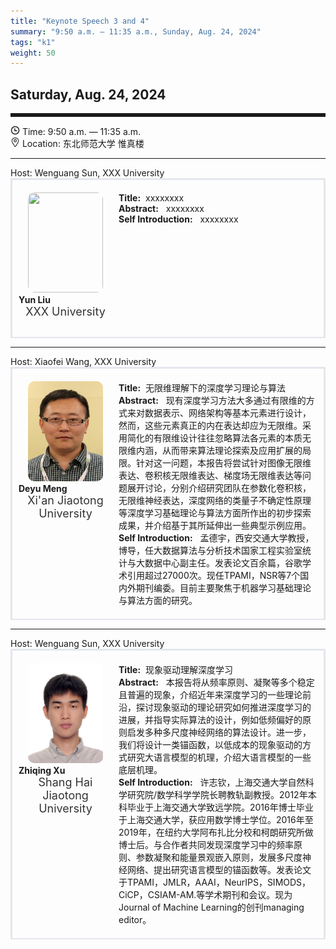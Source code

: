 ```yaml
---
title: "Keynote Speech 3 and 4"
summary: "9:50 a.m. — 11:35 a.m., Sunday, Aug. 24, 2024"
tags: "k1"
weight: 50
---
```


Saturday, Aug. 24, 2024
------


<hr style="border: 0; border-top: 5px solid;">

<!-- <div class="tip">
    <img class="icon" src="/static/images/mdy.jpg" />
    SessionKenote Speech: <span class="font-bold" style="font-size:120%">Optimal Transport in Machine Learning</span>
</div> -->

<div class="tip">
    <img class="icon" src="/icon/shizhong.png" />
    Time: 9:50 a.m. — 11:35 a.m.
</div>
<div class="tip">
    <img class="icon" src="/icon/didian.png" />
    Location: 东北师范大学 惟真楼
</div>

________________________________________

<div class="tip">
    Host: Wenguang Sun, XXX University
</div>

<div class="row">
    <div class="left">
        <img src="/images/hongliu.png" class="avatar" />
        <div class="font-small font-bold">
            Yun Liu
        </div>
        <div class="institute">
            XXX University
        </div>
    </div>
    <div class="right">
        <div class="font-small">
            <b>Title:</b>&nbsp;
            xxxxxxxx
        </div>
        <div class="content font-small">
            <b>Abstract:</b> &nbsp;
            xxxxxxxx
        </div>
        <div class="content font-small">
            <b>Self Introduction:</b> &nbsp;
            xxxxxxxx
        </div>
    </div>
</div>

________________________________________

<div class="tip">
    Host: Xiaofei Wang, XXX University
</div>

<div class="row">
    <div class="left">
        <img src="/images/mdy.png" class="avatar" />
        <div class="font-small font-bold">
            Deyu Meng
        </div>
        <div class="institute">
            Xi'an Jiaotong University
        </div>
    </div>
    <div class="right">
        <div class="font-small">
            <b>Title:</b>&nbsp;
            无限维理解下的深度学习理论与算法
        </div>
        <div class="content font-small">
            <b>Abstract:</b> &nbsp;
            现有深度学习方法大多通过有限维的方式来对数据表示、网络架构等基本元素进行设计，然而，这些元素真正的内在表达却应为无限维。采用简化的有限维设计往往忽略算法各元素的本质无限维内涵，从而带来算法理论探索及应用扩展的局限。针对这一问题，本报告将尝试针对图像无限维表达、卷积核无限维表达、梯度场无限维表达等问题展开讨论，分别介绍研究团队在参数化卷积核，无限维神经表达，深度网络的类量子不确定性原理等深度学习基础理论与算法方面所作出的初步探索成果，并介绍基于其所延伸出一些典型示例应用。
        </div>
        <div class="content font-small">
            <b>Self Introduction:</b> &nbsp;
            孟德宇，西安交通大学教授，博导，任大数据算法与分析技术国家工程实验室统计与大数据中心副主任。发表论文百余篇，谷歌学术引用超过27000次。现任TPAMI，NSR等7个国内外期刊编委。目前主要聚焦于机器学习基础理论与算法方面的研究。
        </div>
    </div>
</div>

________________________________________

<div class="tip">
    Host: Wenguang Sun, XXX University
</div>

<div class="row">
    <div class="left">
        <img src="/images/xuzq.jpg" class="avatar" />
        <div class="font-small font-bold">
            Zhiqing Xu
        </div>
        <div class="institute">
            Shang Hai Jiaotong University
        </div>
    </div>
    <div class="right">
        <div class="font-small">
            <b>Title:</b>&nbsp;
            现象驱动理解深度学习
        </div>
        <div class="content font-small">
            <b>Abstract:</b> &nbsp;
            本报告将从频率原则、凝聚等多个稳定且普遍的现象，介绍近年来深度学习的一些理论前沿，探讨现象驱动的理论研究如何推进深度学习的进展，并指导实际算法的设计，例如低频偏好的原则启发多种多尺度神经网络的算法设计。进一步，我们将设计一类锚函数，以低成本的现象驱动的方式研究大语言模型的机理，介绍大语言模型的一些底层机理。
        </div>
        <div class="content font-small">
            <b>Self Introduction:</b> &nbsp;
            许志钦，上海交通大学自然科学研究院/数学科学学院长聘教轨副教授。2012年本科毕业于上海交通大学致远学院。2016年博士毕业于上海交通大学，获应用数学博士学位。2016年至2019年，在纽约大学阿布扎比分校和柯朗研究所做博士后。与合作者共同发现深度学习中的频率原则、参数凝聚和能量景观嵌入原则，发展多尺度神经网络、提出研究语言模型的锚函数等。发表论文于TPAMI，JMLR，AAAI，NeurIPS，SIMODS，CiCP，CSIAM-AM.等学术期刊和会议。现为Journal of Machine Learning的创刊managing editor。
        </div>
    </div>
</div>

<style>

.tip{}

.icon {
    width: 15px;
}

.row {
    padding: 10px; 
    height: auto; 
    border-bottom-width: 2px; 
    border-style: solid; 
    border-color: #E4E7ED; 
    padding-bottom: 20px; 
    padding-top: 20px;
    display: flex; 
    text-align: justify;
}

.left {
    min-width: 150px !important;
    text-align: center;
}

.avatar {
    width: 120px;
    height: 160px;
    max-width: 100%;
    border-radius: 10px;
}

.right {
    margin-left: 10px; 
    max-width: 80%;
}


.font-small {
    /* font-size: 16px; */
    text-align: left;
}

.font-bold {
    font-weight: bold;
}

.institute {
    font-size: 18px;
    color: #333;
    margin-bottom: 10px;
}
</style>
